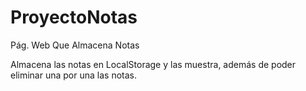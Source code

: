 # ProyectoNotas
Pág. Web Que Almacena Notas

Almacena las notas en LocalStorage y las muestra, además de poder eliminar una por una las notas.
